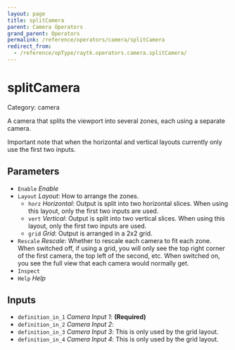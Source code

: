 ```yaml
---
layout: page
title: splitCamera
parent: Camera Operators
grand_parent: Operators
permalink: /reference/operators/camera/splitCamera
redirect_from:
  - /reference/opType/raytk.operators.camera.splitCamera/
---
```


# splitCamera

Category: camera



A camera that splits the viewport into several zones, each using a separate camera.

Important note that when the horizontal and vertical layouts currently only use the first two inputs.

## Parameters

* `Enable` *Enable*
* `Layout` *Layout*: How to arrange the zones.
  * `horz` *Horizontal*: Output is split into two horizontal slices. When using this layout, only the first two inputs are used.
  * `vert` *Vertical*: Output is split into two vertical slices. When using this layout, only the first two inputs are used.
  * `grid` *Grid*: Output is arranged in a 2x2 grid.
* `Rescale` *Rescale*: Whether to rescale each camera to fit each zone. When switched off, if using a grid, you will only see the top right corner of the first camera, the top left of the second, etc. When switched on, you see the full view that each camera would normally get.
* `Inspect`
* `Help` *Help*

## Inputs

* `definition_in_1` *Camera Input 1*:  **(Required)**
* `definition_in_2` *Camera Input 2*: 
* `definition_in_3` *Camera Input 3*:  This is only used by the grid layout.
* `definition_in_4` *Camera Input 4*:  This is only used by the grid layout.